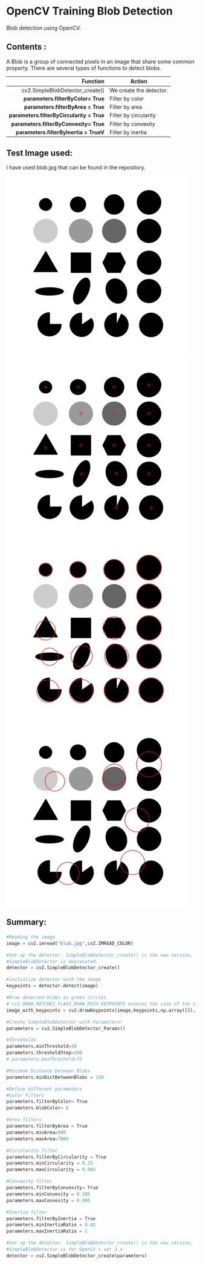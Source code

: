 # OpenCV Training Blob Detection
Blob detection using OpenCV.

## Contents :
A Blob is a group of connected pixels in an image that share some common property. There are several types of functions to detect blobs.

| Function        |Action                                                                        |
|----------------:|------------------------------------------------------------------------------|
|cv2.SimpleBlobDetector_create()   |We create the detector.|
|**parameters.filterByColor= True** |Filter by color|
|**parameters.filterByArea = True**|Filter by area|
|**parameters.filterByCircularity = True**|Filter by circularity|
|**parameters.filterByConvexity= True** |Filter by convexity|
|**parameters.filterByInertia = TrueV**|Filter by inertia|

## Test Image used: 
I have used blob.jpg that can be found in the repository.

![Source Image Sequence](blob.jpg)![Source Image Sequence](image_with_keypoints.jpg)
![Source Image Sequence](image_with_keypoints_parameters.jpg)![Source Image Sequence](image_with_keypoints_parameters_min_dist.jpg)

## Summary:

```python
#Reading the image
image = cv2.imread("blob.jpg",cv2.IMREAD_COLOR)
```
```python
#Set up the detector. SimpleBlobDetector_create() is the new version, 
#SimpleBlobDetector is deprecated.
detector = cv2.SimpleBlobDetector_create()
```
```python
#initialize detector with the image
keypoints = detector.detect(image)
```
```python
#Draw detected blobs as green circles
# cv2.DRAW_MATCHES_FLAGS_DRAW_RICH_KEYPOINTS ensures the size of the circle corresponds to the size of blob
image_with_keypoints = cv2.drawKeypoints(image,keypoints,np.array([]), (0,0,255), cv2.DRAW_MATCHES_FLAGS_NOT_DRAW_SINGLE_POINTS)
```
```python
#Create SimpleBlobDetector with Parameters!
parameters = cv2.SimpleBlobDetector_Params()
```
```python
#Thresholds
parameters.minThreshold=10
parameters.thresholdStep=200
# parameters.maxThreshold=75
```
```python
#Minimum Distance between Blobs
parameters.minDistBetweenBlobs = 150
```
```python
#Define different parameters
#Color Filters
parameters.filterByColor= True
parameters.blobColor= 0
```
```python
#Area filters
parameters.filterByArea = True
parameters.minArea=900
parameters.maxArea=7800
```
```python
#Circularity filter
parameters.filterByCircularity = True
parameters.minCircularity = 0.25
parameters.maxCircularity = 0.985
```
```python
#Convexity filter
parameters.filterByConvexity= True
parameters.minConvexity = 0.185
parameters.maxConvexity = 0.995
```
```python
#Inertia filter
parameters.filterByInertia = True
parameters.minInertiaRatio = 0.01
parameters.maxInertiaRatio = 1
```
```python
#Set up the detector. SimpleBlobDetector_create() is the new version, 
#SimpleBlobDetector is for OpenCV < ver 3.x
detector = cv2.SimpleBlobDetector_create(parameters)
```
